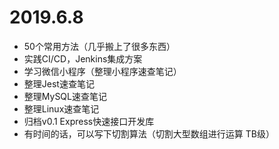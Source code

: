 # 2019.6.8

- 50个常用方法（几乎搬上了很多东西）
- 实践CI/CD，Jenkins集成方案
- 学习微信小程序（整理小程序速查笔记）
- 整理Jest速查笔记
- 整理MySQL速查笔记
- 整理Linux速查笔记
- 归档v0.1 Express快速接口开发库
- 有时间的话，可以写下切割算法（切割大型数组进行运算 TB级）